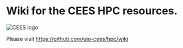 # Wiki for the CEES HPC resources.
![CEES logo](https://cdn.rawgit.com/uio-cees/hpc/master/images/cees-logo.png)

Please visit https://github.com/uio-cees/hpc/wiki
